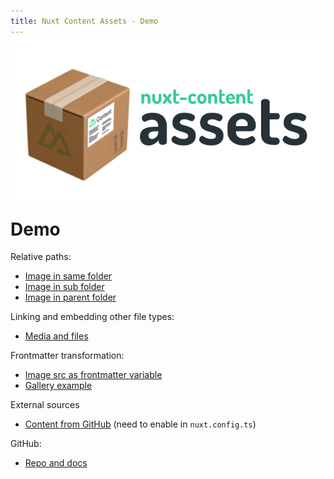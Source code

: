 ```yaml
---
title: Nuxt Content Assets - Demo
---
```


<img src="splash.png" style="margin: -20px 0">

# Demo

Relative paths:

- [Image in same folder](/recipes/italian-bean-stew)
- [Image in sub folder](/recipes/pesto-salmon-lentils)
- [Image in parent folder](/recipes/sicilian-fish-stew)

Linking and embedding other file types:

- [Media and files](/media)

Frontmatter transformation:

- [Image src as frontmatter variable](/recipes/turkey-casserole)
- [Gallery example](/recipes) 

External sources

- [Content from GitHub](/external) (need to enable in `nuxt.config.ts`)

GitHub:

- [Repo and docs](https://github.com/davestewart/nuxt-content-assets)
